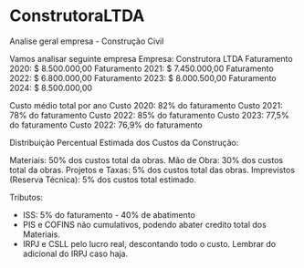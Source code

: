# ConstrutoraLTDA

Analise geral empresa - Construção Civil

Vamos analisar seguinte empresa
Empresa: Construtora LTDA
Faturamento 2020: $ 8.500.000,00
Faturamento 2021: $ 7.450.000,00
Faturamento 2022: $ 6.800.000,00
Faturamento 2023: $ 8.000.500,00
Faturamento 2024: $ 8.500.000,00

Custo médio total por ano
Custo 2020: 82% do faturamento
Custo 2021: 78% do faturamento
Custo 2022: 85% do faturamento
Custo 2023: 77,5% do faturamento
Custo 2022: 76,9% do faturamento

Distribuição Percentual Estimada dos Custos da Construção:

Materiais: 50% dos custos total da obras.
Mão de Obra: 30% dos custos total da obras.
Projetos e Taxas: 5% dos custos total das obras.
Imprevistos (Reserva Técnica): 5% dos custos total estimado.

Tributos:

- ISS: 5% do faturamento - 40% de abatimento
- PIS e COFINS não cumulativos, podendo abater credito total dos Materiais.
- IRPJ e CSLL pelo lucro real, descontando todo o custo. Lembrar do adicional do IRPJ caso haja.
